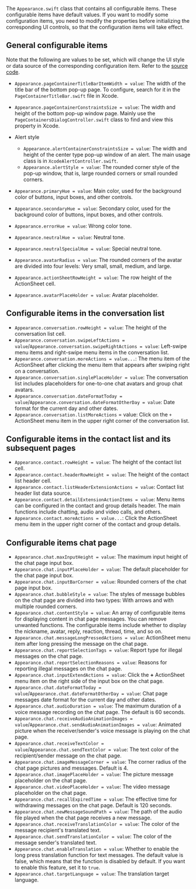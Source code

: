 The `Appearance.swift` class that contains all configurable items. These configurable items have default values. If you want to modify some configuration items, you need to modify the properties before initializing the corresponding UI controls, so that the configuration items will take effect.

## General configurable items

Note that the following are values to be set, which will change the UI style or data source of the corresponding configuration item. Refer to the [source code](https://github.com/easemob/chatuikit-ios).

- `Appearance.pageContainerTitleBarItemWidth = value`: The width of the title bar of the bottom pop-up page. To configure, search for it in the `PageContainerTitleBar.swift` file in Xcode.
- `Appearance.pageContainerConstraintsSize = value`: The width and height of the bottom pop-up window page. Mainly use the `PageContainersDialogController.swift` class to find and view this property in Xcode.
- Alert style

    - `Appearance.alertContainerConstraintsSize = value`: The width and height of the center type pop-up window of an alert. The main usage class is in `XcodeAlertController.swift`.
    - `Appearance.alertStyle = value`: The rounded corner style of the pop-up window, that is, large rounded corners or small rounded corners.
  
- `Appearance.primaryHue = value`: Main color, used for the background color of buttons, input boxes, and other controls.
- `Appearance.secondaryHue = value`: Secondary color, used for the background color of buttons, input boxes, and other controls.
- `Appearance.errorHue = value`: Wrong color tone.
- `Appearance.neutralHue = value`: Neutral tone.
- `Appearance.neutralSpecialHue = value`: Special neutral  tone.
- `Appearance.avatarRadius = value`: The rounded corners of the avatar are divided into four levels: Very small, small, medium, and large.
- `Appearance.actionSheetRowHeight = value`: The row height of the ActionSheet cell.
- `Appearance.avatarPlaceHolder = value`: Avatar placeholder.

## Configurable items in the conversation list

- `Appearance.conversation.rowHeight = value`: The height of the conversation list cell.
- `Appearance.conversation.swipeLeftActions = value`/`Appearance.conversation.swipeRightActions = value`: Left-swipe menu items and right-swipe menu items in the conversation list.
- `Appearance.conversation.moreActions = value...`: The menu item of the ActionSheet after clicking the menu item that appears after swiping right on a conversation.
- `Appearance.conversation.singlePlaceHolder = value`: The conversation list includes placeholders for one-to-one chat avatars and group chat avatars.
- `Appearance.conversation.dateFormatToday = value`/`Appearance.conversation.dateFormatOtherDay = value`: Date format for the current day and other dates. 
- `Appearance.conversation.listMoreActions` = value: Click on the `+` ActionSheet menu item in the upper right corner of the conversation list.

## Configurable items in the contact list and its subsequent pages

- `Appearance.contact.rowHeight = value`: The height of the contact list cell.
- `Appearance.contact.headerRowHeight = value`: The height of the contact list header cell.
- `Appearance.contact.listHeaderExtensionActions = value`: Contact list header list data source.
- `Appearance.contact.detailExtensionActionItems = value`: Menu items can be configured in the contact and group details header. The main functions include chatting, audio and video calls, and others.
- `Appearance.contact.moreActions = value...`: Click the ActionSheet menu item in the upper right corner of the contact and group details.

## Configurable items chat page 

- `Appearance.chat.maxInputHeight = value`: The maximum input height of the chat page input box.
- `Appearance.chat.inputPlaceHolder = value`: The default placeholder for the chat page input box.
- `Appearance.chat.inputBarCorner = value`: Rounded corners of the chat page input box.
- `Appearance.chat.bubbleStyle = value`: The styles of message bubbles on the chat page are divided into two types: With arrows and with multiple rounded corners.
- `Appearance.chat.contentStyle = value`: An array of configurable items for displaying content in chat page messages. You can remove unwanted functions. The configurable items include whether to display the nickname, avatar, reply, reaction, thread, time, and so on.
- `Appearance.chat.messageLongPressedActions = value`: ActionSheet menu item after long pressing the message on the chat page.
- `Appearance.chat.reportSelectionTags = value`: Report type for illegal messages on the chat page.
- `Appearance.chat.reportSelectionReasons = value`: Reasons for reporting illegal messages on the chat page.
- `Appearance.chat.inputExtendActions = value`: Click the **+** ActionSheet menu item on the right side of the input box on the chat page.
- `Appearance.chat.dateFormatToday = value`/`Appearance.chat.dateFormatOtherDay = value`: Chat page messages date format for the current day and other dates.
- `Appearance.chat.audioDuration = value`: The maximum duration of a voice message recording on the chat page. The default is 60 seconds.
- `Appearance.chat.receiveAudioAnimationImages = value`/`Appearance.chat.sendAudioAnimationImages = value`: Animated picture when the receiver/sender's voice message is playing on the chat page.
- `Appearance.chat.receiveTextColor = value`/`Appearance.chat.sendTextColor = value`: The text color of the recipient/sender message on the chat page.
- `Appearance.chat.imageMessageCorner = value`: The corner radius of the chat page pictures and messages. Default is 4.
- `Appearance.chat.imagePlaceHolder = value`: The picture message placeholder on the chat page.
- `Appearance.chat.videoPlaceHolder = value`: The video message placeholder on the chat page.
- `Appearance.chat.recallExpiredTime = value`: The effective time for withdrawing messages on the chat page. Default is 120 seconds.
- `Appearance.chat.newMessageSoundPath = value`: The path of the audio file played when the chat page receives a new message.
- `Appearance.chat.receiveTranslationColor = value`: The color of the message recipient's translated text.
- `Appearance.chat.sendTranslationColor = value`: The color of the message sender's translated text.
- `Appearance.chat.enableTranslation = value`: Whether to enable the long press translation function for text messages. The default value is false, which means that the function is disabled by default. If you want to enable this feature, set it to `true`.
- `Appearance.chat.targetLanguage = value`: The translation target language.
